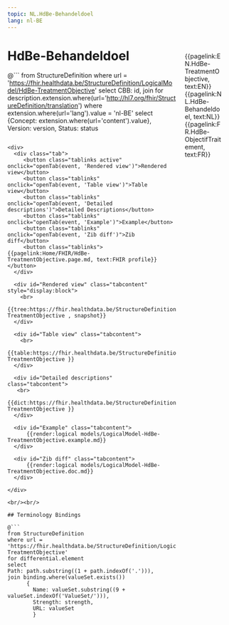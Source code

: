 ```yaml
---
topic: NL.HdBe-Behandeldoel
lang: nl-BE
---
```


<div style="float:right;width:85px;padding:10px;margin:10">
<p>{{pagelink:EN.HdBe-TreatmentObjective, text:EN}}  {{pagelink:NL.HdBe-Behandeldoel, text:NL}}  {{pagelink:FR.HdBe-ObjectifTraitement, text:FR}}<p>
</div>

# HdBe-Behandeldoel



@```
from StructureDefinition
where url = 'https://fhir.healthdata.be/StructureDefinition/LogicalModel/HdBe-TreatmentObjective'
select 
CBB: id,
join for description.extension.where(url='http://hl7.org/fhir/StructureDefinition/translation') where extension.where(url='lang').value = 'nl-BE' select {Concept: extension.where(url='content').value}, 
Version: version,
Status: status
```

<div>
  <div class="tab">
     <button class="tablinks active" onclick="openTab(event, 'Rendered view')">Rendered view</button>
     <button class="tablinks" onclick="openTab(event, 'Table view')">Table view</button>
     <button class="tablinks" onclick="openTab(event, 'Detailed descriptions')">Detailed Descriptions</button>
     <button class="tablinks" onclick="openTab(event, 'Example')">Example</button>
     <button class="tablinks" onclick="openTab(event, 'Zib diff')">Zib diff</button>
     <button class="tablinks">{{pagelink:Home/FHIR/HdBe-TreatmentObjective.page.md, text:FHIR profile}}</button>
  </div>

  <div id="Rendered view" class="tabcontent" style="display:block">
    <br>
      {{tree:https://fhir.healthdata.be/StructureDefinition/LogicalModel/HdBe-TreatmentObjective , snapshot}}
  </div>

  <div id="Table view" class="tabcontent">
    <br>
      {{table:https://fhir.healthdata.be/StructureDefinition/LogicalModel/HdBe-TreatmentObjective }}
  </div>

  <div id="Detailed descriptions" class="tabcontent">
   <br>
      {{dict:https://fhir.healthdata.be/StructureDefinition/LogicalModel/HdBe-TreatmentObjective }}
  </div>

  <div id="Example" class="tabcontent">
      {{render:logical models/LogicalModel-HdBe-TreatmentObjective.example.md}}
  </div>

  <div id="Zib diff" class="tabcontent">
      {{render:logical models/LogicalModel-HdBe-TreatmentObjective.doc.md}}
  </div>

</div>

<br/><br/> 

## Terminology Bindings

@```
from StructureDefinition
where url = 'https://fhir.healthdata.be/StructureDefinition/LogicalModel/HdBe-TreatmentObjective'
for differential.element
select
Path: path.substring((1 + path.indexOf('.'))),
join binding.where(valueSet.exists())
      { 
        Name: valueSet.substring((9 + valueSet.indexOf('ValueSet/'))),
        Strength: strength,
        URL: valueSet
        }
```  